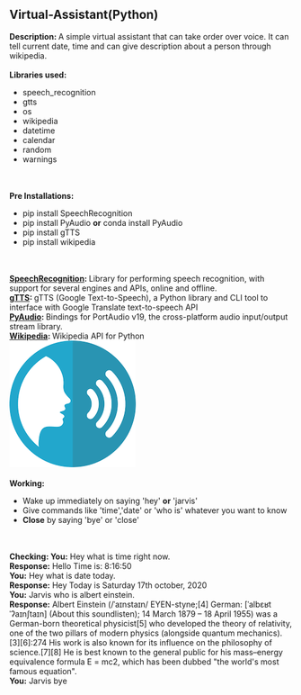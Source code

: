## Virtual-Assistant(Python)

<b>Description: </b>A simple virtual assistant that can take order over voice. It can tell current date, time and can give description about a person through wikipedia.<br><br>
<b>Libraries used: </b><ul><li>speech_recognition</li><li>gtts</li><li>os</li><li>wikipedia</li><li>datetime</li><li>calendar</li><li>random</li><li>warnings</li></ul><br><br>
<b>Pre Installations: </b><ul><li>pip install SpeechRecognition</li><li>pip install PyAudio <b>or</b> conda install PyAudio</li><li>pip install gTTS</li><li>pip install wikipedia</li></ul><br><br>
<b><a href="https://pypi.org/project/SpeechRecognition/">SpeechRecognition</a>: </b> Library for performing speech recognition, with support for several engines and APIs, online and offline.<br>
<b><a href="https://pypi.org/project/gTTS/">gTTS</a>: </b> gTTS (Google Text-to-Speech), a Python library and CLI tool to interface with Google Translate text-to-speech API<br> 
<b><a href="https://pypi.org/project/PyAudio/">PyAudio</a>: </b> Bindings for PortAudio v19, the cross-platform audio input/output stream library.<br>
<b><a href="https://pypi.org/project/wikipedia/">Wikipedia</a>: </b> Wikipedia API for Python<br>
<img src="speech_recog.png"/><br><br>
<b>Working: </b><ul><li>Wake up immediately on saying 'hey' <b>or</b> 'jarvis'</li><li>Give commands like 'time','date' or 'who is' whatever you want to know</li><li><b>Close</b> by saying 'bye' or 'close'</li></ul><br><br>
<b>Checking: </b><b> You:</b> Hey what is time right now.<br> <b>Response:</b> Hello Time is: 8:16:50<br> <b> You:</b> Hey what is date today.<br> <b>Response:</b> Hey Today is Saturday 17th october, 2020<br><b> You:</b> Jarvis who is albert einstein.<br> <b>Response:</b> Albert Einstein (/ˈaɪnstaɪn/ EYEN-styne;[4] German: [ˈalbɛʁt ˈʔaɪnʃtaɪn] (About this soundlisten); 14 March 1879 – 18 April 1955) was a German-born theoretical physicist[5] who developed the theory of relativity, one of the two pillars of modern physics (alongside quantum mechanics).[3][6]:274 His work is also known for its influence on the philosophy of science.[7][8] He is best known to the general public for his mass–energy equivalence formula E = mc2, which has been dubbed "the world's most famous equation".<br><b> You:</b> Jarvis bye<br>
